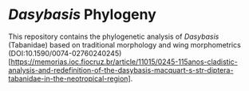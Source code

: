 # _Dasybasis_ Phylogeny
This repository contains the phylogenetic analysis of _Dasybasis_ (Tabanidae) based on traditional morphology and wing morphometrics  (DOI:10.1590/0074-02760240245)[https://memorias.ioc.fiocruz.br/article/11015/0245-115anos-cladistic-analysis-and-redefinition-of-the-dasybasis-macquart-s-str-diptera-tabanidae-in-the-neotropical-region].
